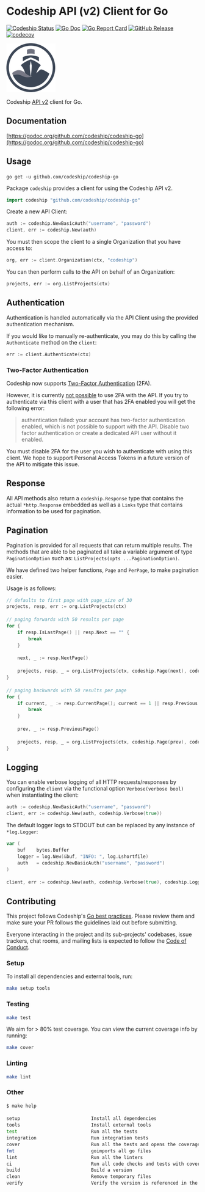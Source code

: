 # Codeship API (v2) Client for Go

[![Codeship Status](https://app.codeship.com/projects/c38f3280-792b-0135-21bb-4e0cf8ff365b/status?branch=master)](https://app.codeship.com/projects/244943)
[![Go Doc](https://img.shields.io/badge/godoc-reference-blue.svg?style=flat-square)](http://godoc.org/github.com/codeship/codeship-go)
[![Go Report Card](https://goreportcard.com/badge/github.com/codeship/codeship-go?style=flat-square)](https://goreportcard.com/report/github.com/codeship/codeship-go)
[![GitHub Release](https://img.shields.io/github/release/codeship/codeship-go.svg?style=flat-square)](https://github.com/codeship/codeship-go/releases)
[![codecov](https://codecov.io/gh/codeship/codeship-go/branch/master/graph/badge.svg)](https://codecov.io/gh/codeship/codeship-go)

![Codeship](logo.png)

Codeship [API v2](https://apidocs.codeship.com/v2) client for Go.

## Documentation

[https://godoc.org/github.com/codeship/codeship-go](https://godoc.org/github.com/codeship/codeship-go)

## Usage

`go get -u github.com/codeship/codeship-go`

Package `codeship` provides a client for using the Codeship API v2.

```go
import codeship "github.com/codeship/codeship-go"
```

Create a new API Client:

```go
auth := codeship.NewBasicAuth("username", "password")
client, err := codeship.New(auth)
```

You must then scope the client to a single Organization that you have access to:

```go
org, err := client.Organization(ctx, "codeship")
```

You can then perform calls to the API on behalf of an Organization:

```go
projects, err := org.ListProjects(ctx)
```

## Authentication

Authentication is handled automatically via the API Client using the provided authentication mechanism.

If you would like to manually re-authenticate, you may do this by calling the `Authenticate` method on the `client`:

```go
err := client.Authenticate(ctx)
```

### Two-Factor Authentication

Codeship now supports [Two-Factor Authentication](https://documentation.codeship.com/general/about/2fa/) (2FA).

However, it is currently [not possible](https://documentation.codeship.com/general/about/2fa/#2fa-and-the-codeship-api) to use 2FA with the API. If you try to authenticate via this client with a user that has 2FA enabled you will get the following error:

> authentication failed: your account has two-factor authentication enabled, which is not possible to support with the API. Disable two factor authentication or create a dedicated API user without it enabled.

You must disable 2FA for the user you wish to authenticate with using this client. We hope to support Personal Access Tokens in a future version of the API to mitigate this issue.

## Response

All API methods also return a `codeship.Response` type that contains the actual `*http.Response` embedded as well as a `Links` type that contains information to be used for pagination.

## Pagination

Pagination is provided for all requests that can return multiple results. The methods that are able to be paginated all take a variable argument of type `PaginationOption` such as: `ListProjects(opts ...PaginationOption)`.

We have defined two helper functions, `Page` and `PerPage`, to make pagination easier.

Usage is as follows:

```go
// defaults to first page with page_size of 30
projects, resp, err := org.ListProjects(ctx)

// paging forwards with 50 results per page
for {
    if resp.IsLastPage() || resp.Next == "" {
        break
    }

    next, _ := resp.NextPage()

    projects, resp, _ = org.ListProjects(ctx, codeship.Page(next), codeship.PerPage(50))
}

// paging backwards with 50 results per page
for {
    if current, _ := resp.CurrentPage(); current == 1 || resp.Previous == "" {
        break
    }

    prev, _ := resp.PreviousPage()

    projects, resp, _ = org.ListProjects(ctx, codeship.Page(prev), codeship.PerPage(50))
}
```

## Logging

You can enable verbose logging of all HTTP requests/responses by configuring the `client` via the functional option `Verbose(verbose bool)` when instantiating the client:

```go
auth := codeship.NewBasicAuth("username", "password")
client, err := codeship.New(auth, codeship.Verbose(true))
```

The default logger logs to STDOUT but can be replaced by any instance of `*log.Logger`:

```go
var (
    buf    bytes.Buffer
    logger = log.New(&buf, "INFO: ", log.Lshortfile)
    auth   = codeship.NewBasicAuth("username", "password")
)

client, err := codeship.New(auth, codeship.Verbose(true), codeship.Logger(logger))
```

## Contributing

This project follows Codeship's [Go best practices](https://github.com/codeship/go-best-practices). Please review them and make sure your PR follows the guidelines laid out before submitting.

Everyone interacting in the project and its sub-projects' codebases, issue trackers, chat rooms, and mailing lists is expected to follow the [Code of Conduct](CODE_OF_CONDUCT.md).

### Setup

To install all dependencies and external tools, run:

```bash
make setup tools
```

### Testing

```bash
make test
```

We aim for > 80% test coverage. You can view the current coverage info by running:

```bash
make cover
```

### Linting

```bash
make lint
```

### Other

```bash
$ make help

setup                          Install all dependencies
tools                          Install external tools
test                           Run all the tests
integration                    Run integration tests
cover                          Run all the tests and opens the coverage report
fmt                            goimports all go files
lint                           Run all the linters
ci                             Run all code checks and tests with coverage reporting
build                          Build a version
clean                          Remove temporary files
verify                         Verify the version is referenced in the CHANGELOG
```
